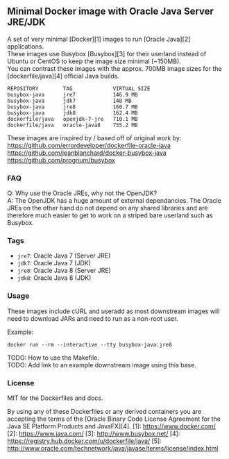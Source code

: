 ## Minimal Docker image with Oracle Java Server JRE/JDK

A set of very minimal [Docker][1] images to run [Oracle Java][2] applications.<br>
These images use Busybox [Busybox][3] for their userland instead of Ubuntu or CentOS to keep the image size minimal (~150MB).<br>
You can contrast these images with the approx. 700MB image sizes for the [dockerfile/java][4] official Java builds.

```
REPOSITORY        TAG             VIRTUAL SIZE
busybox-java      jre7            146.9 MB
busybox-java      jdk7            148 MB
busybox-java      jre8            160.7 MB
busybox-java      jdk8            162.4 MB
dockerfile/java   openjdk-7-jre   710.1 MB
dockerfile/java   oracle-java8    755.2 MB
```

These images are inspired by / based off of original work by:<br>
https://github.com/errordeveloper/dockerfile-oracle-java<br>
https://github.com/jeanblanchard/docker-busybox-java<br>
https://github.com/progrium/busybox<br>

### FAQ
Q: Why use the Oracle JREs, why not the OpenJDK?<br>
A: The OpenJDK has a huge amount of external dependancies. The Oracle JREs on the other hand do not depend on any shared libraries and are therefore much easier to get to work on a striped bare userland such as Busybox.<br>

### Tags

* `jre7`: Oracle Java 7 (Server JRE)
* `jdk7`: Oracle Java 7 (JDK)
* `jre8`: Oracle Java 8 (Server JRE)
* `jdk8`: Oracle Java 8 (JDK)

### Usage
These images include cURL and useradd as most downstream images will need to download JARs and need to run as a non-root user.<br>

Example:
```shell
docker run --rm --interactive --tty busybox-java:jre8
```
TODO: How to use the Makefile.<br>
TODO: Add link to an example downstream image using this base.<br>

### License
MIT for the Dockerfiles and docs.

By using any of these Dockerfiles or any derived containers you are accepting the terms of the [Oracle Binary Code License Agreement for the Java SE Platform Products and JavaFX][4].
  [1]: https://www.docker.com/
  [2]: https://www.java.com/
  [3]: http://www.busybox.net/
  [4]: https://registry.hub.docker.com/u/dockerfile/java/
  [5]: http://www.oracle.com/technetwork/java/javase/terms/license/index.html
